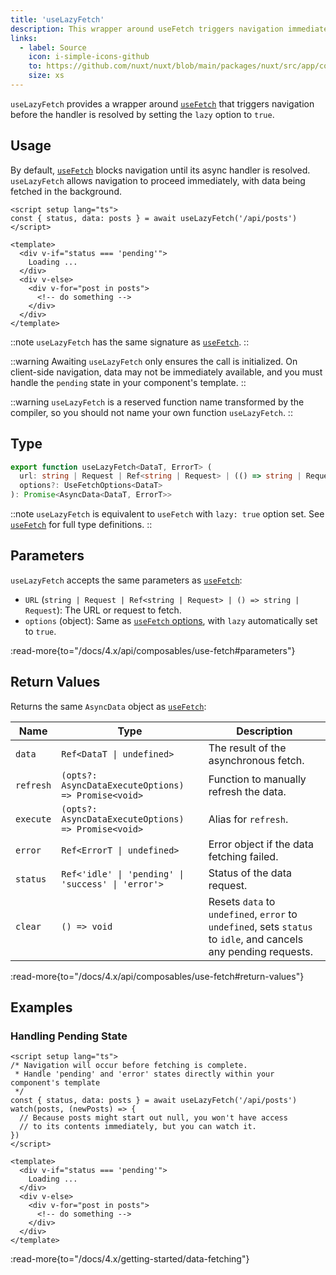```yaml
---
title: 'useLazyFetch'
description: This wrapper around useFetch triggers navigation immediately.
links:
  - label: Source
    icon: i-simple-icons-github
    to: https://github.com/nuxt/nuxt/blob/main/packages/nuxt/src/app/composables/fetch.ts
    size: xs
---
```


`useLazyFetch` provides a wrapper around [`useFetch`](/docs/4.x/api/composables/use-fetch) that triggers navigation before the handler is resolved by setting the `lazy` option to `true`.

## Usage

By default, [`useFetch`](/docs/4.x/api/composables/use-fetch) blocks navigation until its async handler is resolved. `useLazyFetch` allows navigation to proceed immediately, with data being fetched in the background.

```vue [app/pages/index.vue]
<script setup lang="ts">
const { status, data: posts } = await useLazyFetch('/api/posts')
</script>

<template>
  <div v-if="status === 'pending'">
    Loading ...
  </div>
  <div v-else>
    <div v-for="post in posts">
      <!-- do something -->
    </div>
  </div>
</template>
```

::note
`useLazyFetch` has the same signature as [`useFetch`](/docs/4.x/api/composables/use-fetch).
::

::warning
Awaiting `useLazyFetch` only ensures the call is initialized. On client-side navigation, data may not be immediately available, and you must handle the `pending` state in your component's template.
::

::warning
`useLazyFetch` is a reserved function name transformed by the compiler, so you should not name your own function `useLazyFetch`.
::

## Type

```ts [Signature]
export function useLazyFetch<DataT, ErrorT> (
  url: string | Request | Ref<string | Request> | (() => string | Request),
  options?: UseFetchOptions<DataT>
): Promise<AsyncData<DataT, ErrorT>>
```

::note
`useLazyFetch` is equivalent to `useFetch` with `lazy: true` option set. See [`useFetch`](/docs/4.x/api/composables/use-fetch) for full type definitions.
::

## Parameters

`useLazyFetch` accepts the same parameters as [`useFetch`](/docs/4.x/api/composables/use-fetch):

- `URL` (`string | Request | Ref<string | Request> | () => string | Request`): The URL or request to fetch.
- `options` (object): Same as [`useFetch` options](/docs/4.x/api/composables/use-fetch#parameters), with `lazy` automatically set to `true`.

:read-more{to="/docs/4.x/api/composables/use-fetch#parameters"}

## Return Values

Returns the same `AsyncData` object as [`useFetch`](/docs/4.x/api/composables/use-fetch):

| Name | Type | Description |
| --- | --- |--- |
| `data` | `Ref<DataT \| undefined>` | The result of the asynchronous fetch. |
| `refresh` | `(opts?: AsyncDataExecuteOptions) => Promise<void>` | Function to manually refresh the data. |
| `execute` | `(opts?: AsyncDataExecuteOptions) => Promise<void>` | Alias for `refresh`. |
| `error` | `Ref<ErrorT \| undefined>` | Error object if the data fetching failed. |
| `status` | `Ref<'idle' \| 'pending' \| 'success' \| 'error'>` | Status of the data request. |
| `clear` | `() => void` | Resets `data` to `undefined`, `error` to `undefined`, sets `status` to `idle`, and cancels any pending requests. |

:read-more{to="/docs/4.x/api/composables/use-fetch#return-values"}

## Examples

### Handling Pending State

```vue [app/pages/index.vue]
<script setup lang="ts">
/* Navigation will occur before fetching is complete.
 * Handle 'pending' and 'error' states directly within your component's template
 */
const { status, data: posts } = await useLazyFetch('/api/posts')
watch(posts, (newPosts) => {
  // Because posts might start out null, you won't have access
  // to its contents immediately, but you can watch it.
})
</script>

<template>
  <div v-if="status === 'pending'">
    Loading ...
  </div>
  <div v-else>
    <div v-for="post in posts">
      <!-- do something -->
    </div>
  </div>
</template>
```

:read-more{to="/docs/4.x/getting-started/data-fetching"}
